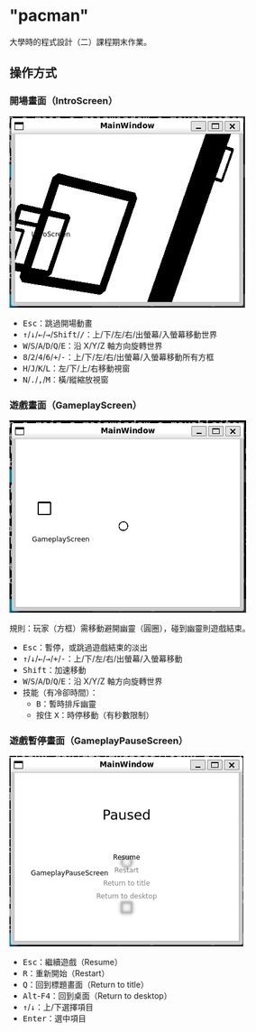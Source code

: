 # "pacman"

大學時的程式設計（二）課程期末作業。

## 操作方式

### 開場畫面（IntroScreen）

![IntroScreen](readme_assets/IntroScreen.png)

* <kbd>Esc</kbd>：跳過開場動畫
* <kbd>↑</kbd>/<kbd>↓</kbd>/<kbd>←</kbd>/<kbd>→</kbd>/<kbd>Shift</kbd>/<kbd>/</kbd>：上/下/左/右/出螢幕/入螢幕移動世界
* <kbd>W</kbd>/<kbd>S</kbd>/<kbd>A</kbd>/<kbd>D</kbd>/<kbd>Q</kbd>/<kbd>E</kbd>：沿 X/Y/Z 軸方向旋轉世界
* <kbd>8</kbd>/<kbd>2</kbd>/<kbd>4</kbd>/<kbd>6</kbd>/<kbd>+</kbd>/<kbd>-</kbd>：上/下/左/右/出螢幕/入螢幕移動所有方框
* <kbd>H</kbd>/<kbd>J</kbd>/<kbd>K</kbd>/<kbd>L</kbd>：左/下/上/右移動視窗
* <kbd>N</kbd>/<kbd>.</kbd>/<kbd>,</kbd>/<kbd>M</kbd>：橫/縱縮放視窗

### 遊戲畫面（GameplayScreen）

![GameplayScreen](readme_assets/GameplayScreen.png)

規則：玩家（方框）需移動避開幽靈（圓圈），碰到幽靈則遊戲結束。

* <kbd>Esc</kbd>：暫停，或跳過遊戲結束的淡出
* <kbd>↑</kbd>/<kbd>↓</kbd>/<kbd>←</kbd>/<kbd>→</kbd>/<kbd>+</kbd>/<kbd>-</kbd>：上/下/左/右/出螢幕/入螢幕移動
* <kbd>Shift</kbd>：加速移動
* <kbd>W</kbd>/<kbd>S</kbd>/<kbd>A</kbd>/<kbd>D</kbd>/<kbd>Q</kbd>/<kbd>E</kbd>：沿 X/Y/Z 軸方向旋轉世界
* 技能（有冷卻時間）：
  * <kbd>B</kbd>：暫時排斥幽靈
  * 按住 <kbd>X</kbd>：時停移動（有秒數限制）

### 遊戲暫停畫面（GameplayPauseScreen）

![GameplayPauseScreen](readme_assets/GameplayPauseScreen.png)

* <kbd>Esc</kbd>：繼續遊戲（Resume）
* <kbd>R</kbd>：重新開始（Restart）
* <kbd>Q</kbd>：回到標題畫面（Return to title）
* <kbd>Alt</kbd>-<kbd>F4</kbd>：回到桌面（Return to desktop）
* <kbd>↑</kbd>/<kbd>↓</kbd>：上/下選擇項目
* <kbd>Enter</kbd>：選中項目

